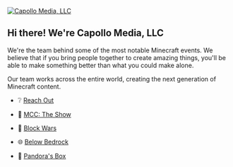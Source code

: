 [![Capollo Media, LLC](https://cdn.capollomedia.com/web/cmsite/capollomedia_march2022.png)](https://capollomedia.com)

## Hi there! We're Capollo Media, LLC

We're the team behind some of the most notable Minecraft events. We believe that if you bring people together to create amazing things, you'll be able to make something better than what you could make alone.

Our team works across the entire world, creating the next generation of Minecraft content.

- ❔ [Reach Out](mailto:inqiries@capollomedia.com)


- 👑 [MCC: The Show](https://github.com/mccshow)
- 🌈 [Block Wars](https://github.com/blockwarsmc)
- 🌐 [Below Bedrock](https://github.com/belowbedrock)
- 🎁 [Pandora's Box](https://pandorasbox.games)
